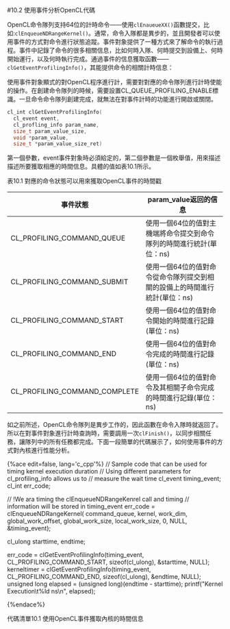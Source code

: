 #10.2 使用事件分析OpenCL代碼

OpenCL命令隊列支持64位的計時命令——使用`clEnaueueXX()`函數提交，比如:`clEnqueueNDRangeKernel()`。通常，命令入隊都是異步的，並且開發者可以使用事件的方式對命令進行狀態追蹤。事件對象提供了一種方式來了解命令的執行過程。事件中記錄了命令的很多相關信息，比如何時入隊、何時提交到設備上、何時開始運行，以及何時執行完成。通過事件的信息獲取函數——`clGetEventProfilingInfo()`，其能提供命令的相關計時信息：

使用事件對象顯式的對OpenCL程序進行計，需要對對應的命令隊列進行計時使能的操作。在創建命令隊列的時候，需要設置CL_QUEUE_PROFILING_ENABLE標識。一旦命令命令隊列創建完成，就無法在對事件計時的功能進行開啟或關閉。

```c++
cl_int clGetEventProfilingInfo(
  cl_event event,
  cl_profling_info param_name,
  size_t param_value_size,
  void *param_value,
  size_t *param_value_size_ret)
```

第一個參數，event事件對象時必須給定的，第二個參數是一個枚舉值，用來描述描述所要獲取相應的時間信息。具體的值如表10.1所示。

表10.1 對應的命令狀態可以用來獲取OpenCL事件的時間戳

事件狀態|param_value返回的信息
----|----
CL_PROFILING_COMMAND_QUEUE|使用一個64位的值對主機端將命令提交到命令隊列的時間進行統計(單位：ns)
CL_PROFILING_COMMAND_SUBMIT|使用一個64位的值對命令從命令隊列提交到相關的設備上的時間進行統計(單位：ns)
CL_PROFILING_COMMAND_START|使用一個64位的值對命令開始的時間進行記錄(單位：ns)
CL_PROFILING_COMMAND_END|使用一個64位的值對命令完成的時間進行記錄(單位：ns)
CL_PROFILING_COMMAND_COMPLETE|使用一個64位的值對命令及其相關子命令完成的時間進行記錄(單位：ns)

如之前所述，OpenCL命令隊列是異步工作的，因此函數在命令入隊時就返回了。所以在對事件對象進行計時查詢時，需要調用一次`clFinish()`，以同步相關任務，讓隊列中的所有任務都完成。下面一段簡單的代碼展示了，如何使用事件的方式對內核進行性能分析。

{%ace edit=false, lang='c_cpp'%}
// Sample code that can be used for timing kernel execution duration
// Using different parameters for cl_profiling_info allows us to
// measure the wait time
cl_event timing_event;
cl_int err_code;

// !We ara timing the clEnqueueNDRangeKenrel call and timing
// information will be stored in timing_event
err_code = clEnqueueNDRangeKernel(
  command_queue,
  kernel,
  work_dim,
  global_work_offset,
  global_work_size,
  local_work_size,
  0, NULL, &timing_event);
  
cl_ulong starttime, endtime;

err_code = clGetEventProfilingInfo(timing_event, CL_PROFILING_COMMAND_START, sizeof(cl_ulong), &starttime, NULL);
kerneltimer = clGetEventProfilingInfo(timing_event, CL_PROFILING_COMMAND_END, sizeof(cl_ulong), &endtime, NULL);
unsigned long elapsed = (unsigned long)(endtime - starttime);
printf("Kernel Execution\t%ld ns\n", elapsed);

{%endace%}

代碼清單10.1 使用OpenCL事件獲取內核的時間信息



